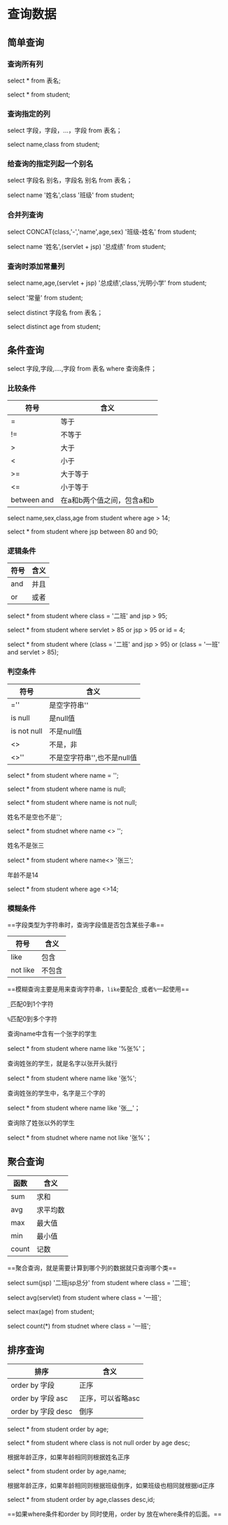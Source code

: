 # 查询数据

## 简单查询

### 查询所有列

select * from 表名;

select * from student;



### 查询指定的列

select 字段，字段，...，字段 from 表名；

select name,class from student;



### 给查询的指定列起一个别名

select 字段名 别名，字段名 别名 from 表名；

select name '姓名',class '班级' from student;



### 合并列查询

select CONCAT(class,'-','name',age,sex) '班级-姓名' from student;

select name '姓名',(servlet + jsp) '总成绩' from student;



### 查询时添加常量列

select name,age,(servlet + jsp) '总成绩',class,'光明小学' from student;

select '常量' from student;



select distinct 字段名 from 表名；

select distinct age from student;

## 条件查询

select 字段,字段,....,字段 from 表名 where 查询条件；

### 比较条件

| 符号        | 含义                       |
| ----------- | -------------------------- |
| =           | 等于                       |
| !=          | 不等于                     |
| >           | 大于                       |
| <           | 小于                       |
| >=          | 大于等于                   |
| <=          | 小于等于                   |
| between and | 在a和b两个值之间，包含a和b |

select name,sex,class,age from student where age > 14;

select * from student where jsp between 80 and 90;



### 逻辑条件

| 符号 | 含义 |
| ---- | ---- |
| and  | 并且 |
| or   | 或者 |



select * from student where class = '二班' and jsp > 95;



select * from student where servlet > 85 or jsp > 95 or id = 4;



select * from student where (class = '二班' and jsp > 95) or (class = '一班' and servlet > 85);



### 判空条件

| 符号        | 含义                        |
| ----------- | --------------------------- |
| =''         | 是空字符串''                |
| is null     | 是null值                    |
| is not null | 不是null值                  |
| <>          | 不是，非                    |
| <>''        | 不是空字符串'',也不是null值 |



select * from student where name = '';

select * from student where name is null;

select * from student where name is not null;

姓名不是空也不是'';

select * from studnet where name <> '';

姓名不是张三

select * from student where name<> '张三';

年龄不是14

select * from student where age <>14;

### 模糊条件

==字段类型为字符串时，查询字段值是否包含某些子串==

| 符号     | 含义   |
| -------- | ------ |
| like     | 包含   |
| not like | 不包含 |

==模糊查询主要是用来查询字符串，`like`要配合`_`或者`%`一起使用==

`_`匹配0到1个字符

`%`匹配0到多个字符



查询name中含有一个张字的学生

select * from student where name like '%张%'；



查询姓张的学生，就是名字以张开头就行

select * from student where name like '张%';



查询姓张的学生中，名字是三个字的

select * from student where name like '张__'；



查询除了姓张以外的学生

select * from studnet where name not like '张%'；



## 聚合查询

| 函数  | 含义     |
| ----- | -------- |
| sum   | 求和     |
| avg   | 求平均数 |
| max   | 最大值   |
| min   | 最小值   |
| count | 记数     |

==聚合查询，就是需要计算到哪个列的数据就只查询哪个类==



select sum(jsp) '二班jsp总分' from student where class = '二班';



select avg(servlet) from student where class = '一班';



select max(age) from student;



select count(*) from studnet where class = '一班';



## 排序查询

| 排序               | 含义              |
| ------------------ | ----------------- |
| order by 字段      | 正序              |
| order by 字段 asc  | 正序，可以省略asc |
| order by 字段 desc | 倒序              |



select * from student order by age;



select * from student where class is not null order by age desc;





根据年龄正序，如果年龄相同则根据姓名正序

select * from student order by age,name;



根据年龄正序，如果年龄相同则根据班级倒序，如果班级也相同就根据id正序

select * from student order by age,classes desc,id;



==如果where条件和order by 同时使用，order by 放在where条件的后面。==

